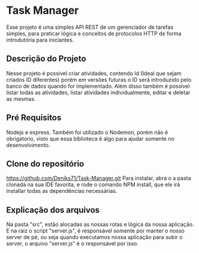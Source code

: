 # Task Manager

Esse projeto é uma simples API REST de um gerenciador de tarefas simples, para praticar lógica e conceitos de protocolos HTTP de forma introdutória para iniciantes.

## Descrição do Projeto

Nesse projeto é possível criar atividades, contendo Id (Ideal que sejam criados ID diferentes) porém em versões futuras o ID será introduzido pelo banco de dados quando for implementado.
Além disso também é possível listar todas as atividades, listar atividades individualmente, editar e deletar as mesmas.

## Pré Requisitos

Nodejs e express. Também foi utilizado o Nodemon, porém não é obrigatorio, visto que essa biblioteca é algo para ajudar somente no desenvolvimento.

## Clone do repositório
https://github.com/Deniks71/Task-Manager.git
Para instalar, abra o a pasta clonada na sua IDE favorita, e rode o comando NPM install, que ele irá installar todas as dependências necessárias.

## Explicação dos arquivos

Na pasta "src", estão alocadas as nossas rotas e lógica da nossa aplicação.
E na raiz o script "server.js", é responsável somente por manter o nosso server de pé, ou seja quando executamos nossa aplicação para subir o server, o arquivo "server.js" é o responsável por isso.
